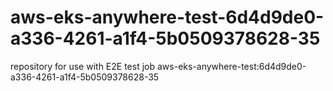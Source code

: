 # aws-eks-anywhere-test-6d4d9de0-a336-4261-a1f4-5b0509378628-35
repository for use with E2E test job aws-eks-anywhere-test:6d4d9de0-a336-4261-a1f4-5b0509378628-35
